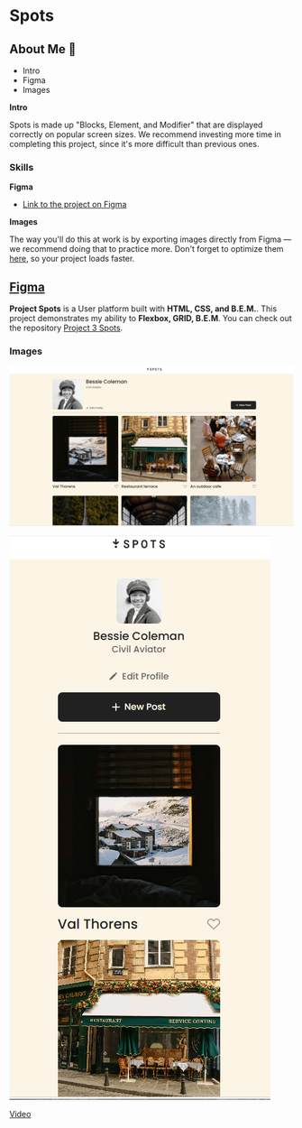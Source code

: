 # Spots

## About Me 🚀

- Intro
- Figma
- Images

**Intro**

Spots is made up "Blocks, Element, and Modifier" that are displayed correctly on popular screen sizes. We recommend investing more time in completing this project, since it's more difficult than previous ones.

### Skills

**Figma**

- [Link to the project on Figma](https://www.figma.com/file/BBNm2bC3lj8QQMHlnqRsga/Sprint-3-Project-%E2%80%94-Spots?type=design&node-id=2%3A60&mode=design&t=afgNFybdorZO6cQo-1)

**Images**

The way you'll do this at work is by exporting images directly from Figma — we recommend doing that to practice more. Don't forget to optimize them [here](https://tinypng.com/), so your project loads faster.

## [Figma](https://www.figma.com/file/BBNm2bC3lj8QQMHlnqRsga/Sprint-3-Project-%E2%80%94-Spots?type=design&node-id=2%3A60&mode=design&t=afgNFybdorZO6cQo-1)

**Project Spots** is a User platform built with **HTML, CSS, and B.E.M.**. This project demonstrates my ability to **Flexbox, GRID, B.E.M**. You can check out the repository [Project 3 Spots](https://github.com/MorrisDevearl86/se_project_spots.git).

### Images

![Spots Desktop](./images/Desktop%20View.png)

![Spots Mobile](./images/Mobile%20View.png)

[Video](https://www.loom.com/share/26f0c457a19e419e95c06046fdb6efca?sid=8c5c67fc-3430-4fbb-91c9-1b45fa310625)
